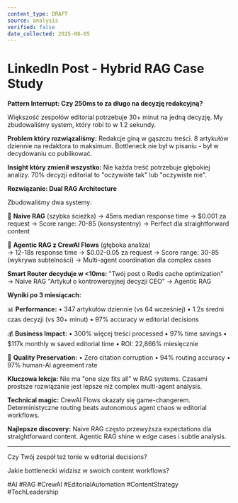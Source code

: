 ```yaml
---
content_type: DRAFT
source: analysis
verified: false
date_collected: 2025-08-05
---
```


# LinkedIn Post - Hybrid RAG Case Study

**Pattern Interrupt: Czy 250ms to za długo na decyzję redakcyjną?**

Większość zespołów editorial potrzebuje 30+ minut na jedną decyzję. My zbudowaliśmy system, który robi to w 1.2 sekundy.

**Problem który rozwiązaliśmy:**
Redakcje giną w gąszczu treści. 8 artykułów dziennie na redaktora to maksimum. Bottleneck nie był w pisaniu - był w decydowaniu co publikować.

**Insight który zmienił wszystko:**
Nie każda treść potrzebuje głębokiej analizy. 70% decyzji editorial to "oczywiste tak" lub "oczywiste nie".

**Rozwiązanie: Dual RAG Architecture**

Zbudowaliśmy dwa systemy:

🚀 **Naive RAG** (szybka ścieżka)
→ 45ms median response time
→ $0.001 za request
→ Score range: 70-85 (konsystentny)
→ Perfect dla straightforward content

🧠 **Agentic RAG z CrewAI Flows** (głęboka analiza)  
→ 12-18s response time
→ $0.02-0.05 za request
→ Score range: 30-85 (wykrywa subtelności)
→ Multi-agent coordination dla complex cases

**Smart Router decyduje w <10ms:**
"Twój post o Redis cache optimization" → Naive RAG
"Artykuł o kontrowersyjnej decyzji CEO" → Agentic RAG

**Wyniki po 3 miesiącach:**

📊 **Performance:**
• 347 artykułów dziennie (vs 64 wcześniej)
• 1.2s średni czas decyzji (vs 30+ minut)
• 97% accuracy w editorial decisions

💰 **Business Impact:**
• 300% więcej treści processed
• 97% time savings
• $117k monthly w saved editorial time
• ROI: 22,866% miesięcznie

🎯 **Quality Preservation:**
• Zero citation corruption
• 94% routing accuracy
• 97% human-AI agreement rate

**Kluczowa lekcja:**
Nie ma "one size fits all" w RAG systems. Czasami prostsze rozwiązanie jest lepsze niż complex multi-agent analysis.

**Technical magic:**
CrewAI Flows okazały się game-changerem. Deterministyczne routing beats autonomous agent chaos w editorial workflows.

**Najlepsze discovery:**
Naive RAG często przewyższa expectations dla straightforward content. Agentic RAG shine w edge cases i subtle analysis.

---

Czy Twój zespół też tonie w editorial decisions? 

Jakie bottlenecki widzisz w swoich content workflows?

#AI #RAG #CrewAI #EditorialAutomation #ContentStrategy #TechLeadership